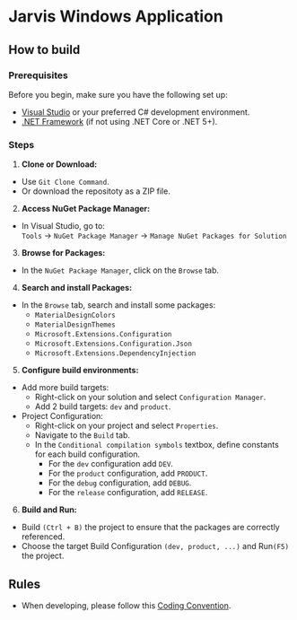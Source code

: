 
# Jarvis Windows Application

## How to build
### Prerequisites

Before you begin, make sure you have the following set up:
- [Visual Studio](https://visualstudio.microsoft.com/) or your preferred C# development environment.
- [.NET Framework](https://dotnet.microsoft.com/download/dotnet-framework) (if not using .NET Core or .NET 5+).

### Steps
1. **Clone or Download:** 
- Use `Git Clone Command`.
- Or download the repositoty as a ZIP file.

2. **Access NuGet Package Manager:**
- In Visual Studio, go to:\
    `Tools` -> `NuGet Package Manager` -> `Manage NuGet Packages for Solution`

3. **Browse for Packages:**
- In the `NuGet Package Manager`, click on the `Browse` tab.

4. **Search and install Packages:**
- In the `Browse` tab, search and install some packages:
     - `MaterialDesignColors`
     - `MaterialDesignThemes`
     - `Microsoft.Extensions.Configuration`
     - `Microsoft.Extensions.Configuration.Json`
     - `Microsoft.Extensions.DependencyInjection`

5. **Configure build environments:**
- Add more build targets:
   - Right-click on your solution and select `Configuration Manager`. 
   - Add 2 build targets: `dev` and `product`.
- Project Configuration:
   - Right-click on your project and select `Properties`.
   - Navigate to the `Build` tab.
   - In the `Conditional compilation symbols` textbox, define constants for each build configuration.
        - For the `dev` configuration add `DEV`.
        - For the `product` configuration, add `PRODUCT`.
        - For the `debug` configuration, add `DEBUG`.
        - For the `release` configuration, add `RELEASE`.

6. **Build and Run:**
- Build `(Ctrl + B)` the project to ensure that the packages are correctly referenced.
- Choose the target Build Configuration `(dev, product, ...)` and Run`(F5)` the project.

## Rules
- When developing, please follow this [Coding Convention](https://hoangtruong.atlassian.net/wiki/spaces/Jarvis/pages/623144/Jarvis+Windows+Coding+Convention).

